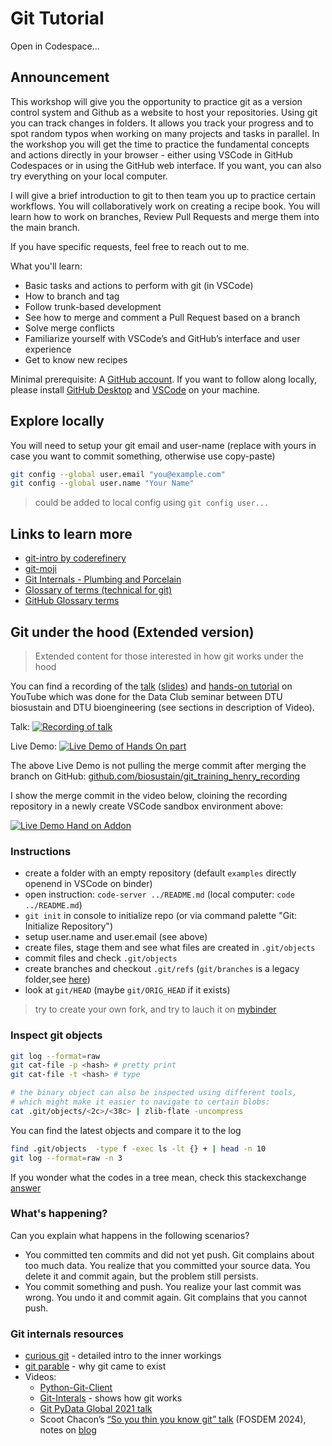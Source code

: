# Git Tutorial

Open in Codespace...

## Announcement

This workshop will give you the opportunity to practice git as a version control system
and Github as a website to host your repositories. Using git you can track changes in 
folders. It allows you track your progress and to spot random typos when working on
many projects and tasks in parallel. In the workshop you will get the time to practice 
the fundamental concepts and actions directly in your browser - either using VSCode in
GitHub Codespaces or in using the GitHub web interface. If you want, you can also try 
everything on your local computer.
 
I will give a brief introduction to git to then team you up to practice certain workflows.
You will collaboratively work on creating a recipe book. You will learn how to work on 
branches, Review Pull Requests and merge them into the main branch.

If you have specific requests, feel free to reach out to me. 

What you'll learn:
- Basic tasks and actions to perform with git (in VSCode)
- How to branch and tag
- Follow trunk-based development
- See how to merge and comment a Pull Request based on a branch
- Solve merge conflicts
- Familiarize yourself with VSCode’s and GitHub’s interface and user experience
- Get to know new recipes
 
Minimal prerequisite: A [GitHub account](https://github.com/signup). 
If you want to follow along locally, please install 
[GitHub Desktop](https://desktop.github.com/download/) and 
[VSCode](https://code.visualstudio.com/) on your machine.


## Explore locally

You will need to setup your git email and user-name
(replace with yours in case you want to commit something, otherwise use copy-paste)

```bash
git config --global user.email "you@example.com"
git config --global user.name "Your Name"
``` 
> could be added to local config using `git config user...`


## Links to learn more

- [git-intro by coderefinery](https://coderefinery.github.io/git-intro/#)
- [git-moji](https://gitmoji.dev/)
- [Git Internals - Plumbing and Porcelain](https://git-scm.com/book/en/v2/Git-Internals-Plumbing-and-Porcelain)
- [Glossary of terms (technical for git)](https://www.git-scm.com/docs/gitglossary)
- [GitHub Glossary terms](https://docs.github.com/en/get-started/learning-about-github/github-glossary)


## Git under the hood (Extended version)

> Extended content for those interested in how git works under the hood

You can find a recording of the 
[talk](https://www.youtube.com/watch?v=cAU3BCUkHxM)
([slides](https://docs.google.com/presentation/d/1RsKMiKquE4wqncrAv9LEtjivGE_dGiHoJ8nKCxgVKeY/edit?usp=sharing)) 
and [hands-on tutorial](https://www.youtube.com/watch?v=5iB7qc5zRjQ) 
on YouTube which was done for the Data Club seminar
between DTU biosustain and DTU bioengineering (see sections in description of Video).

Talk:
[![Recording of talk](https://img.youtube.com/vi/cAU3BCUkHxM/maxresdefault.jpg
)](https://www.youtube.com/watch?v=cAU3BCUkHxM)

Live Demo:
[![Live Demo of Hands On part](https://img.youtube.com/vi/5iB7qc5zRjQ/maxresdefault.jpg
)](https://www.youtube.com/watch?v=5iB7qc5zRjQ)

The above Live Demo is not pulling the merge commit after merging the branch on GitHub:
[github.com/biosustain/git_training_henry_recording](https://github.com/biosustain/git_training_henry_recording)

I show the merge commit in the video below, cloining the recording repository in a newly
create VSCode sandbox environment above:

[![Live Demo Hand on Addon](https://img.youtube.com/vi/gcfzruIJ-rw/sddefault.jpg
)](https://www.youtube.com/watch?v=gcfzruIJ-rw)


### Instructions

- create a folder with an empty repository (default `examples`
  directly openend in VSCode on binder)
- open instruction: `code-server ../README.md` (local computer: `code ../README.md`)
- `git init` in console to initialize repo (or via command palette "Git: Initialize Repository")
- setup user.name and user.email (see above)
- create files, stage them and see what files are created in `.git/objects`
- commit files and check `.git/objects`
- create branches and checkout `.git/refs` (`git/branches` is a legacy folder,see 
  [here](https://stackoverflow.com/a/10398507/9684872))
- look at `git/HEAD` (maybe `git/ORIG_HEAD` if it exists)

> try to create your own fork, and try to lauch it on [mybinder](https://mybinder.org/)

### Inspect git objects

```bash
git log --format=raw
git cat-file -p <hash> # pretty print
git cat-file -t <hash> # type

# the binary object can also be inspected using different tools,
# which might make it easier to navigate to certain blobs:
cat .git/objects/<2c>/<38c> | zlib-flate -uncompress
```

You can find the latest objects and compare it to the log

```bash
find .git/objects  -type f -exec ls -lt {} + | head -n 10
git log --format=raw -n 3
```

If you wonder what the codes in a tree mean, check this stackexchange
[answer](https://unix.stackexchange.com/a/450488/349761)


### What's happening?

Can you explain what happens in the following scenarios?

- You committed ten commits and did not yet push. Git complains about too much data.
  You realize that you committed your source data. You delete it and commit again, 
  but the problem still persists.
- You commit something and push. You realize your last commit was wrong. You undo it
  and commit again. Git complains that you cannot push.

### Git internals resources

- [curious git](https://matthew-brett.github.io/curious-git/) - detailed intro to the
  inner workings
- [git parable](http://practical-neuroimaging.github.io/git_parable.html) - why git came to exist
- Videos:
    - [Python-Git-Client](https://www.youtube.com/watch?v=xvzo_nV9PjU)
    - [Git-Interals](https://www.youtube.com/watch?v=MYP56QJpDr4) - shows how git works
    - [Git PyData Global 2021 talk](https://www.youtube.com/watch?v=rBYC3dEOOyI)
    - Scoot Chacon’s [“So you thin you know git” talk](https://www.youtube.com/watch?v=aolI_Rz0ZqY) (FOSDEM 2024), 
    notes on [blog](https://blog.gitbutler.com/git-tips-1-theres-a-git-config-for-that/)
